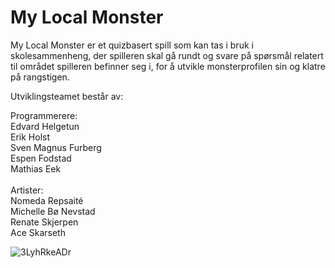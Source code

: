 # My Local Monster 
My Local Monster er et quizbasert spill som kan tas i bruk i skolesammenheng, der spilleren skal gå rundt og svare på spørsmål relatert til området spilleren befinner seg i, for å utvikle monsterprofilen sin og klatre på rangstigen.

Utviklingsteamet består av:

Programmerere:\
Edvard Helgetun\
Erik Holst\
Sven Magnus Furberg\
Espen Fodstad\
Mathias Eek\
\
Artister:\
Nomeda Repsaité\
Michelle Bø Nevstad\
Renate Skjerpen\
Ace Skarseth

![3LyhRkeADr](https://user-images.githubusercontent.com/69895660/163979392-d5e8a985-1c76-453e-9503-991c6098ca19.png)
